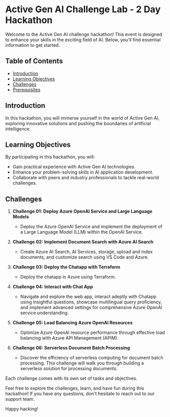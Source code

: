 # Active Gen AI Challenge Lab - 2 Day Hackathon

Welcome to the Active Gen AI challenge hackathon! This event is designed to enhance your skills in the exciting field of AI. Below, you'll find essential information to get started.

## Table of Contents

- [Introduction](#introduction)
- [Learning Objectives](#learning-objectives)
- [Challenges](#challenges)
- [Prerequisites](#prerequisites)

## Introduction

In this hackathon, you will immerse yourself in the world of Active Gen AI, exploring innovative solutions and pushing the boundaries of artificial intelligence.

## Learning Objectives

By participating in this hackathon, you will:

- Gain practical experience with Active Gen AI technologies.
- Enhance your problem-solving skills in AI application development.
- Collaborate with peers and industry professionals to tackle real-world challenges.

## Challenges

1. **Challenge 01: Deploy Azure OpenAI Service and Large Language Models**
   - Deploy the Azure OpenAI Service and implement the deployment of a Large Language Model (LLM) within the OpenAI Service.
     
2. **Challenge 02: Implement Document Search with Azure AI Search**
   - Create Azure AI Search, AI Services, storage, upload and index documents, and customize search using VS Code and Azure.
             
3. **Challenge 03: Deploy the Chatapp with Terraform**
   - Deploy the chatapp in Azure using Terraform.
          
4. **Challenge 04: Interact with Chat App**
   - Navigate and explore the web app, interact adeptly with Chatapp using insightful questions, showcase multilingual query proficiency, and implement advanced settings for comprehensive Azure OpenAI service understanding.
          
5. **Challenge 05: Load Balancing Azure OpenAI Resources**
    - Optimize Azure OpenAI resource performance through effective load balancing with Azure API Management (APIM).
  
6. **Challenge 06: Serverless Document Batch Processing**
   - Discover the efficiency of serverless computing for document batch processing. This challenge will walk you through building a serverless solution for processing documents.
          


Each challenge comes with its own set of tasks and objectives. 

Feel free to explore the challenges, learn, and have fun during this hackathon! If you have any questions, don't hesitate to reach out to our support team.

Happy hacking!
